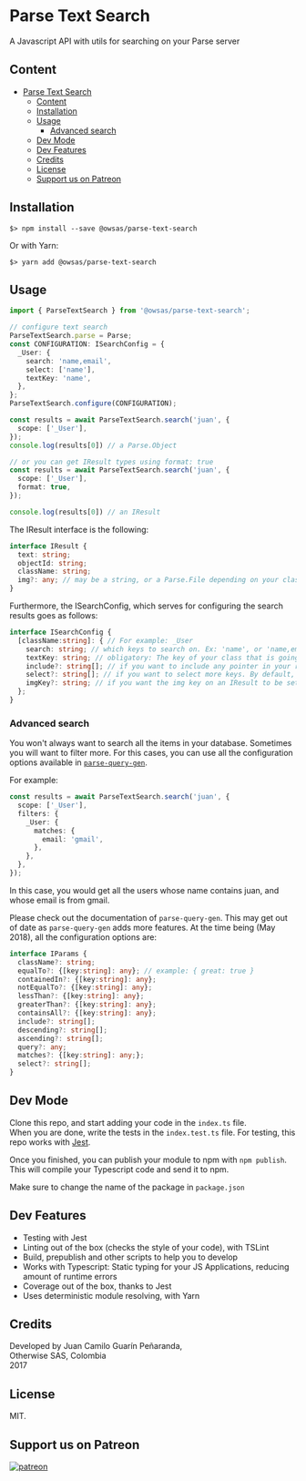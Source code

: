 # Parse Text Search

A Javascript API with utils for searching on your Parse server

## Content
<!-- TOC -->

- [Parse Text Search](#parse-text-search)
  - [Content](#content)
  - [Installation](#installation)
  - [Usage](#usage)
    - [Advanced search](#advanced-search)
  - [Dev Mode](#dev-mode)
  - [Dev Features](#dev-features)
  - [Credits](#credits)
  - [License](#license)
  - [Support us on Patreon](#support-us-on-patreon)

<!-- /TOC -->

## Installation

```
$> npm install --save @owsas/parse-text-search
```

Or with Yarn:
```
$> yarn add @owsas/parse-text-search
```

## Usage

```ts
import { ParseTextSearch } from '@owsas/parse-text-search';

// configure text search
ParseTextSearch.parse = Parse;
const CONFIGURATION: ISearchConfig = {
  _User: {
    search: 'name,email',
    select: ['name'],
    textKey: 'name',
  },
};
ParseTextSearch.configure(CONFIGURATION);

const results = await ParseTextSearch.search('juan', {
  scope: ['_User'],
});
console.log(results[0]) // a Parse.Object

// or you can get IResult types using format: true
const results = await ParseTextSearch.search('juan', {
  scope: ['_User'],
  format: true,
});

console.log(results[0]) // an IResult
```

The IResult interface is the following:
```ts
interface IResult {
  text: string;
  objectId: string;
  className: string;
  img?: any; // may be a string, or a Parse.File depending on your class
}
```

Furthermore, the ISearchConfig, which serves for configuring the search results goes as follows:
```ts
interface ISearchConfig {
  [className:string]: { // For example: _User
    search: string; // which keys to search on. Ex: 'name', or 'name,email'
    textKey: string; // obligatory: The key of your class that is going to be returned as the text on an IResult
    include?: string[]; // if you want to include any pointer in your results
    select?: string[]; // if you want to select more keys. By default, only the search keys are selected
    imgKey?: string; // if you want the img key on an IResult to be set
  };
}
```

### Advanced search
You won't always want to search all the items in your database. Sometimes you will want to filter more. For this cases, you can use all the configuration options available in [`parse-query-gen`](https://www.npmjs.com/package/parse-query-gen).

For example:
```ts
const results = await ParseTextSearch.search('juan', {
  scope: ['_User'],
  filters: {
    _User: {
      matches: {
        email: 'gmail',
      },
    },
  },
});
```

In this case, you would get all the users whose name contains juan, and whose email is from gmail.

Please check out the documentation of `parse-query-gen`. This may get out of date as `parse-query-gen` adds more features. At the time being (May 2018), all the configuration options are:

```ts
interface IParams {
  className?: string; 
  equalTo?: {[key:string]: any}; // example: { great: true }
  containedIn?: {[key:string]: any};
  notEqualTo?: {[key:string]: any}; 
  lessThan?: {[key:string]: any};
  greaterThan?: {[key:string]: any}; 
  containsAll?: {[key:string]: any};  
  include?: string[];
  descending?: string[]; 
  ascending?: string[]; 
  query?: any;
  matches?: {[key:string]: any;}; 
  select?: string[];
}
```

## Dev Mode

Clone this repo, and start adding your code in the `index.ts` file.  
When you are done, write the tests in the `index.test.ts` file. For testing, this repo works with [Jest](https://facebook.github.io/jest/).

Once you finished, you can publish your module to npm with `npm publish`. This will compile your Typescript code
and send it to npm.

Make sure to change the name of the package in `package.json`

## Dev Features
* Testing with Jest
* Linting out of the box (checks the style of your code), with TSLint
* Build, prepublish and other scripts to help you to develop
* Works with Typescript: Static typing for your JS Applications, reducing amount of runtime errors
* Coverage out of the box, thanks to Jest
* Uses deterministic module resolving, with Yarn

## Credits

Developed by Juan Camilo Guarín Peñaranda,  
Otherwise SAS, Colombia  
2017

## License 

MIT.

## Support us on Patreon
[![patreon](./repo/patreon.png)](https://patreon.com/owsas)
